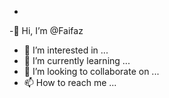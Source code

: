 -
-👋 Hi, I’m @Faifaz
- 👀 I’m interested in ...
- 🌱 I’m currently learning ...
- 💞️ I’m looking to collaborate on ...
- 📫 How to reach me ...

<!---
Faifaz/Faifaz is a ✨ special ✨ repository because its `README.md` (this file) appears on your GitHub profile.
You can click the Preview link to take a look at your changes.
--->
